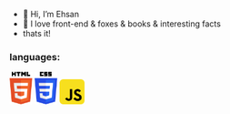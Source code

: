 - 👋 Hi, I’m Ehsan
- 🦊 I love front-end & foxes & books & interesting facts
- thats it! 

<h3>languages:</h3>

<img src="./icons/html-5.svg" width="40"> <img src="./icons/css-3.svg" width="40" > <img src="./icons/javascript.svg" width="44" >
